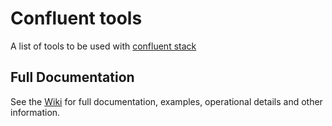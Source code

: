 # Confluent tools

A list of tools to be used with [confluent stack](http://confluent.io/)

## Full Documentation

See the [Wiki](https://github.com/gregosaurus/confluent-tools/wiki) for full documentation, examples, operational details and other information.


